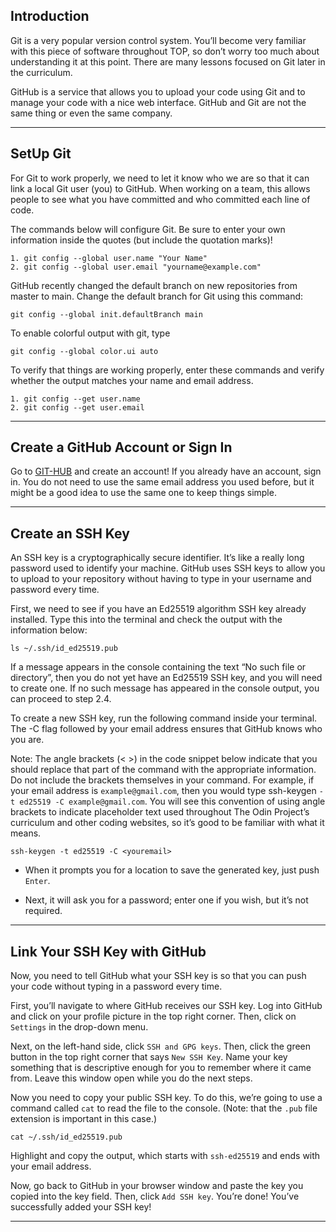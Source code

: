 
## Introduction
Git is a very popular version control system. You’ll become very familiar with this piece of software throughout TOP, so don’t worry too much about understanding it at this point. There are many lessons focused on Git later in the curriculum.

GitHub is a service that allows you to upload your code using Git and to manage your code with a nice web interface. GitHub and Git are not the same thing or even the same company.

<hr>

## SetUp Git

For Git to work properly, we need to let it know who we are so that it can link a local Git user (you) to GitHub. When working on a team, this allows people to see what you have committed and who committed each line of code.

The commands below will configure Git. Be sure to enter your own information inside the quotes (but include the quotation marks)!

```
1. git config --global user.name "Your Name"
2. git config --global user.email "yourname@example.com"
```
GitHub recently changed the default branch on new repositories from master to main. Change the default branch for Git using this command:

```
git config --global init.defaultBranch main
```

To enable colorful output with git, type

```
git config --global color.ui auto
```

To verify that things are working properly, enter these commands and verify whether the output matches your name and email address.

```
1. git config --get user.name
2. git config --get user.email
```

<hr>

## Create a GitHub Account or Sign In

Go to <a href="https://github.com/">GIT-HUB</a> and create an account! If you already have an account, sign in. You do not need to use the same email address you used before, but it might be a good idea to use the same one to keep things simple.

<hr>

## Create an SSH Key
An SSH key is a cryptographically secure identifier. It’s like a really long password used to identify your machine. GitHub uses SSH keys to allow you to upload to your repository without having to type in your username and password every time.

First, we need to see if you have an Ed25519 algorithm SSH key already installed. Type this into the terminal and check the output with the information below:
```
ls ~/.ssh/id_ed25519.pub
```
If a message appears in the console containing the text “No such file or directory”, then you do not yet have an Ed25519 SSH key, and you will need to create one. If no such message has appeared in the console output, you can proceed to step 2.4.

To create a new SSH key, run the following command inside your terminal. The -C flag followed by your email address ensures that GitHub knows who you are.

Note: The angle brackets (< >) in the code snippet below indicate that you should replace that part of the command with the appropriate information. Do not include the brackets themselves in your command. For example, if your email address is ```example@gmail.com```, then you would type ssh-keygen ```-t ed25519 -C example@gmail.com```. You will see this convention of using angle brackets to indicate placeholder text used throughout The Odin Project’s curriculum and other coding websites, so it’s good to be familiar with what it means.

```
ssh-keygen -t ed25519 -C <youremail>
```

- When it prompts you for a location to save the generated key, just push `Enter`.

- Next, it will ask you for a password; enter one if you wish, but it’s not required.

<hr>

## Link Your SSH Key with GitHub

Now, you need to tell GitHub what your SSH key is so that you can push your code without typing in a password every time.

First, you’ll navigate to where GitHub receives our SSH key. Log into GitHub and click on your profile picture in the top right corner. Then, click on ```Settings``` in the drop-down menu.

Next, on the left-hand side, click ```SSH and GPG keys```. Then, click the green button in the top right corner that says ```New SSH Key```. Name your key something that is descriptive enough for you to remember where it came from. Leave this window open while you do the next steps.

Now you need to copy your public SSH key. To do this, we’re going to use a command called ```cat``` to read the file to the console. (Note: that the ```.pub``` file extension is important in this case.)

```
cat ~/.ssh/id_ed25519.pub
```


Highlight and copy the output, which starts with ```ssh-ed25519``` and ends with your email address.

Now, go back to GitHub in your browser window and paste the key you copied into the key field. Then, click ```Add SSH key```. You’re done! You’ve successfully added your SSH key!

<hr>